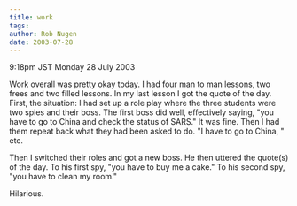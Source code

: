 ```yaml
---
title: work
tags: 
author: Rob Nugen
date: 2003-07-28
---
```


<p class=date>9:18pm JST Monday 28 July 2003</p>

<p>Work overall was pretty okay today.  I had four man to man lessons,
two frees and two filled lessons.  In my last lesson I got the quote
of the day.  First, the situation: I had set up a role play where the
three students were two spies and their boss.  The first boss did
well, effectively saying, "you have to go to China and check the
status of SARS."  It was fine.  Then I had them repeat back what they
had been asked to do.  "I have to go to China, " etc.</p>

<p>Then I switched their roles and got a new boss.  He then uttered
the quote(s) of the day.  To his first spy, "you have to buy me a
cake."  To his second spy, "you have to clean my room."</p>

<p>Hilarious.</p>
